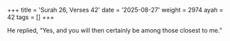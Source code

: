 +++
title = 'Surah 26, Verses 42'
date = '2025-08-27'
weight = 2974
ayah = 42
tags = []
+++

He replied, “Yes, and you will then certainly be among those closest to me.”
